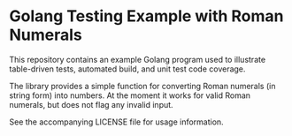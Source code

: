 # Golang Testing Example with Roman Numerals

This repository contains an example Golang program used to illustrate
table-driven tests, automated build, and unit test code coverage.

The library provides a simple function for converting Roman numerals
(in string form) into numbers. At the moment it works for valid Roman
numerals, but does not flag any invalid input.

See the accompanying LICENSE file for usage information.


